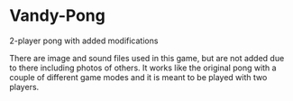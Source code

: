 # Vandy-Pong
2-player pong with added modifications

There are image and sound files used in this game, but are not added due to there including photos of others. It works like the original pong with a couple of different game modes and it is meant to be played with two players. 
